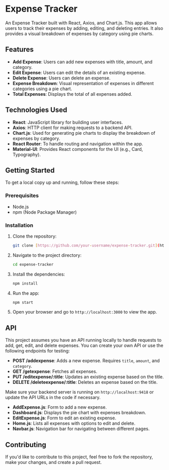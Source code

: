 # Expense Tracker

An Expense Tracker built with React, Axios, and Chart.js. This app allows users to track their expenses by adding, editing, and deleting entries. It also provides a visual breakdown of expenses by category using pie charts.

## Features

- **Add Expense**: Users can add new expenses with title, amount, and category.
- **Edit Expense**: Users can edit the details of an existing expense.
- **Delete Expense**: Users can delete an expense.
- **Expense Breakdown**: Visual representation of expenses in different categories using a pie chart.
- **Total Expenses**: Displays the total of all expenses added.

## Technologies Used

- **React**: JavaScript library for building user interfaces.
- **Axios**: HTTP client for making requests to a backend API.
- **Chart.js**: Used for generating pie charts to display the breakdown of expenses by category.
- **React Router**: To handle routing and navigation within the app.
- **Material-UI**: Provides React components for the UI (e.g., Card, Typography).

## Getting Started

To get a local copy up and running, follow these steps:

### Prerequisites

- Node.js
- npm (Node Package Manager)

### Installation

1. Clone the repository:

   ```bash
   git clone [https://github.com/your-username/expense-tracker.git](https://github.com/Harish-918/Expense-Tracker)
   ```

2. Navigate to the project directory:

   ```bash
   cd expense-tracker
   ```

3. Install the dependencies:

   ```bash
   npm install
   ```

4. Run the app:

   ```bash
   npm start
   ```

5. Open your browser and go to `http://localhost:3000` to view the app.

## API

This project assumes you have an API running locally to handle requests to add, get, edit, and delete expenses. You can create your own API or use the following endpoints for testing:

- **POST /addexpense**: Adds a new expense. Requires `title`, `amount`, and `category`.
- **GET /getexpense**: Fetches all expenses.
- **PUT /editexpense/:title**: Updates an existing expense based on the title.
- **DELETE /deleteexpense/:title**: Deletes an expense based on the title.

Make sure your backend server is running on `http://localhost:9418` or update the API URLs in the code if necessary.

- **AddExpense.js**: Form to add a new expense.
- **Dashboard.js**: Displays the pie chart with expenses breakdown.
- **EditExpense.js**: Form to edit an existing expense.
- **Home.js**: Lists all expenses with options to edit and delete.
- **Navbar.js**: Navigation bar for navigating between different pages.

## Contributing

If you'd like to contribute to this project, feel free to fork the repository, make your changes, and create a pull request.
